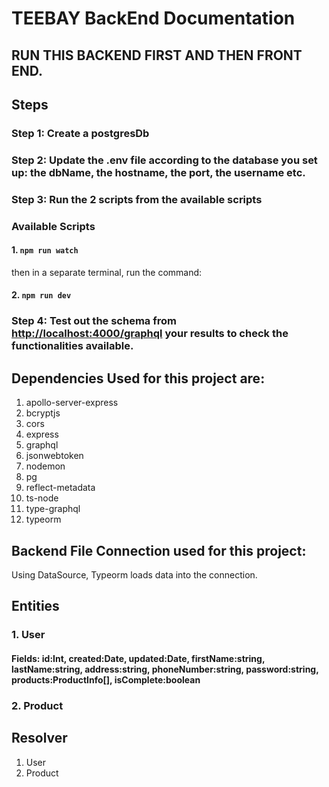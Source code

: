 # TEEBAY BackEnd Documentation

## RUN THIS BACKEND FIRST AND THEN FRONT END.

## Steps

### Step 1: Create a postgresDb

### Step 2: Update the .env file according to the database you set up: the dbName, the hostname, the port, the username etc.

### Step 3: Run the 2 scripts from the available scripts

### Available Scripts

#### 1. `npm run watch`

then in a separate terminal, run the command:

#### 2. `npm run dev`

### Step 4: Test out the schema from [http://localhost:4000/graphql](http://localhost:4000/graphql) your results to check the functionalities available.

## Dependencies Used for this project are:

1.  apollo-server-express
2.  bcryptjs
3.  cors
4.  express
5.  graphql
6.  jsonwebtoken
7.  nodemon
8.  pg
9.  reflect-metadata
10. ts-node
11. type-graphql
12. typeorm

## Backend File Connection used for this project:

Using DataSource, Typeorm loads data into the connection.

## Entities

### 1. User

#### Fields: id:Int, created:Date, updated:Date, firstName:string, lastName:string, address:string, phoneNumber:string, password:string, products:ProductInfo[], isComplete:boolean

### 2. Product

## Resolver

1.  User
2.  Product

